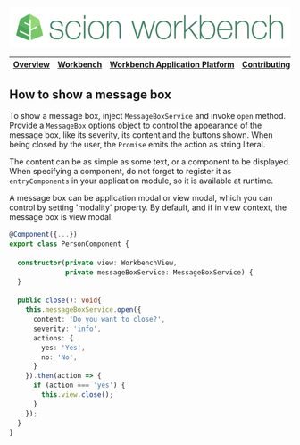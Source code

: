 ![SCION Workbench](/resources/site/logo/scion-workbench-banner.png)

[Overview][menu-overview] | [Workbench][menu-workbench] | [Workbench&nbsp;Application&nbsp;Platform][menu-workbench-application-platform] | [Contributing][menu-contributing] | [Changelog][menu-changelog] | [Sponsoring][menu-sponsoring] | [Links][menu-links]
|---|---|---|---|---|---|---|

## How to show a message box
To show a message box, inject `MessageBoxService` and invoke `open` method. Provide a `MessageBox` options object to control the appearance of the message box, like its severity, its content and the buttons shown. When being closed by the user, the `Promise` emits the action as string literal.

The content can be as simple as some text, or a component to be displayed. When specifying a component, do not forget to register it as `entryComponents` in your application module, so it is available at runtime.

A message box can be application modal or view modal, which you can control by setting 'modality' property. By default, and if in view context, the message box is view modal.

```typescript
@Component({...})
export class PersonComponent {

  constructor(private view: WorkbenchView,
              private messageBoxService: MessageBoxService) {
  }

  public close(): void{
    this.messageBoxService.open({
      content: 'Do you want to close?',
      severity: 'info',
      actions: {
        yes: 'Yes',
        no: 'No',
      }
    }).then(action => {
      if (action === 'yes') {
        this.view.close();
      }
    });
  }
}
```

[menu-overview]: /README.md
[menu-workbench]: /resources/site/workbench.md
[menu-workbench-application-platform]: /resources/site/workbench-application-platform.md
[menu-contributing]: /CONTRIBUTING.md
[menu-changelog]: /resources/site/changelog.md
[menu-sponsoring]: /resources/site/sponsors.md
[menu-links]: /resources/site/links.md